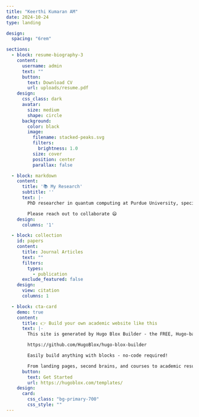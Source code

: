 ```yaml
---
title: "Keerthi Kumaran AM"
date: 2024-10-24
type: landing

design:
  spacing: "6rem"

sections:
  - block: resume-biography-3
    content:
      username: admin
      text: ""
      button:
        text: Download CV
        url: uploads/resume.pdf
    design:
      css_class: dark
      avatar:
        size: medium
        shape: circle
      background:
        color: black
        image:
          filename: stacked-peaks.svg
          filters:
            brightness: 1.0
          size: cover
          position: center
          parallax: false

  - block: markdown
    content:
      title: '📚 My Research'
      subtitle: ''
      text: |-
        PhD researcher in quantum computing at Purdue University, specializing in quantum simulations, error mitigation, and circuit optimization.

        Please reach out to collaborate 😃
    design:
      columns: '1'

  - block: collection
    id: papers
    content:
      title: Journal Articles
      text: ""
      filters:
        types:
          - publication
      exclude_featured: false
    design:
      view: citation
      columns: 1

  - block: cta-card
    demo: true
    content:
      title: 👉 Build your own academic website like this
      text: |-
        This site is generated by Hugo Blox Builder - the FREE, Hugo-based open source website builder trusted by 250,000+ academics like you.

        https://github.com/HugoBlox/hugo-blox-builder

        Easily build anything with blocks - no-code required!

        From landing pages, second brains, and courses to academic resumés, conferences, and tech blogs.
      button:
        text: Get Started
        url: https://hugoblox.com/templates/
    design:
      card:
        css_class: "bg-primary-700"
        css_style: ""
---
```

